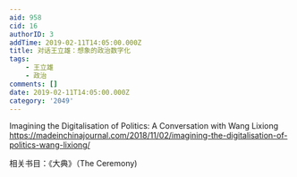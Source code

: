 ```yaml
---
aid: 958
cid: 16
authorID: 3
addTime: 2019-02-11T14:05:00.000Z
title: 对话王立雄：想象的政治数字化
tags:
    - 王立雄
    - 政治
comments: []
date: 2019-02-11T14:05:00.000Z
category: '2049'
---
```


Imagining the Digitalisation of Politics: A Conversation with Wang Lixiong https://madeinchinajournal.com/2018/11/02/imagining-the-digitalisation-of-politics-wang-lixiong/

相关书目：《大典》（The Ceremony)
